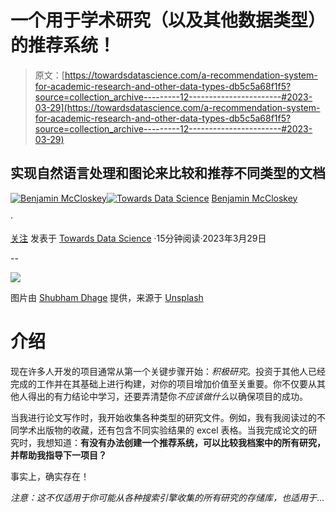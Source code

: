 # 一个用于学术研究（以及其他数据类型）的推荐系统！

> 原文：[https://towardsdatascience.com/a-recommendation-system-for-academic-research-and-other-data-types-db5c5a68f1f5?source=collection_archive---------12-----------------------#2023-03-29](https://towardsdatascience.com/a-recommendation-system-for-academic-research-and-other-data-types-db5c5a68f1f5?source=collection_archive---------12-----------------------#2023-03-29)

## 实现自然语言处理和图论来比较和推荐不同类型的文档

[](https://ben-mccloskey20.medium.com/?source=post_page-----db5c5a68f1f5--------------------------------)[![Benjamin McCloskey](../Images/7118f5933f2affe2a7a4d3375452fa4c.png)](https://ben-mccloskey20.medium.com/?source=post_page-----db5c5a68f1f5--------------------------------)[](https://towardsdatascience.com/?source=post_page-----db5c5a68f1f5--------------------------------)[![Towards Data Science](../Images/a6ff2676ffcc0c7aad8aaf1d79379785.png)](https://towardsdatascience.com/?source=post_page-----db5c5a68f1f5--------------------------------) [Benjamin McCloskey](https://ben-mccloskey20.medium.com/?source=post_page-----db5c5a68f1f5--------------------------------)

·

[关注](https://medium.com/m/signin?actionUrl=https%3A%2F%2Fmedium.com%2F_%2Fsubscribe%2Fuser%2F503796fc1483&operation=register&redirect=https%3A%2F%2Ftowardsdatascience.com%2Fa-recommendation-system-for-academic-research-and-other-data-types-db5c5a68f1f5&user=Benjamin+McCloskey&userId=503796fc1483&source=post_page-503796fc1483----db5c5a68f1f5---------------------post_header-----------) 发表于 [Towards Data Science](https://towardsdatascience.com/?source=post_page-----db5c5a68f1f5--------------------------------) ·15分钟阅读·2023年3月29日

--

[](https://medium.com/m/signin?actionUrl=https%3A%2F%2Fmedium.com%2F_%2Fbookmark%2Fp%2Fdb5c5a68f1f5&operation=register&redirect=https%3A%2F%2Ftowardsdatascience.com%2Fa-recommendation-system-for-academic-research-and-other-data-types-db5c5a68f1f5&source=-----db5c5a68f1f5---------------------bookmark_footer-----------)![](../Images/0dd61847b82293c61235cf84a6d1f226.png)

图片由 [Shubham Dhage](https://unsplash.com/@theshubhamdhage?utm_source=medium&utm_medium=referral) 提供，来源于 [Unsplash](https://unsplash.com/?utm_source=medium&utm_medium=referral)

# 介绍

现在许多人开发的项目通常从第一个关键步骤开始：*积极研究*。投资于其他人已经完成的工作并在其基础上进行构建，对你的项目增加价值至关重要。你不仅要从其他人得出的有力结论中学习，还要弄清楚你*不应该做什么*以确保项目的成功。

当我进行论文写作时，我开始收集各种类型的研究文件。例如，我有我阅读过的不同学术出版物的收藏，还有包含不同实验结果的 excel 表格。当我完成论文的研究时，我想知道：**有没有办法创建一个推荐系统，可以比较我档案中的所有研究，并帮助我指导下一项目？**

事实上，确实存在！

*注意：这不仅适用于你可能从各种搜索引擎收集的所有研究的存储库，也适用于*…
